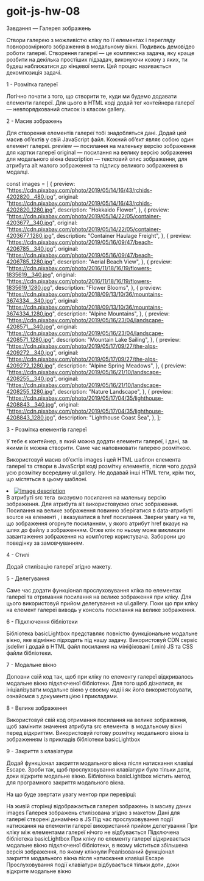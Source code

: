 # goit-js-hw-08

Завдання — Галерея зображень

Створи галерею з можливістю кліку по її елементах і перегляду повнорозмірного зображення в модальному вікні. Подивись демовідео роботи галереї.
Створення галереї — це комплексна задача, яку краще розбити на декілька простіших підзадач, виконуючи кожну з яких, ти будеш наближатися до кінцевої мети. Цей процес називається декомпозиція задачі.

1 - Розмітка галереї

Логічно почати з того, що створити те, куди ми будемо додавати елементи галереї. Для цього в HTML коді додай тег контейнера галереї — невпорядкований список із класом gallery.

<ul class="gallery"></ul>

2 - Масив зображень

Для створення елементів галереї тобі знадобляться дані. Додай цей масив об’єктів у свій JavaScript файл. Кожний об’єкт являє собою один елемент галереї.
preview — посилання на маленьку версію зображення для картки галереї
original — посилання на велику версію зображення для модального вікна
description — текстовий опис зображення, для атрибута alt малого зображення та підпису великого зображення в модалці.

const images = [
  {
    preview:
      "https://cdn.pixabay.com/photo/2019/05/14/16/43/rchids-4202820__480.jpg",
    original:
      "https://cdn.pixabay.com/photo/2019/05/14/16/43/rchids-4202820_1280.jpg",
    description: "Hokkaido Flower",
  },
  {
    preview:
      "https://cdn.pixabay.com/photo/2019/05/14/22/05/container-4203677__340.jpg",
    original:
      "https://cdn.pixabay.com/photo/2019/05/14/22/05/container-4203677_1280.jpg",
    description: "Container Haulage Freight",
  },
  {
    preview:
      "https://cdn.pixabay.com/photo/2019/05/16/09/47/beach-4206785__340.jpg",
    original:
      "https://cdn.pixabay.com/photo/2019/05/16/09/47/beach-4206785_1280.jpg",
    description: "Aerial Beach View",
  },
  {
    preview:
      "https://cdn.pixabay.com/photo/2016/11/18/16/19/flowers-1835619__340.jpg",
    original:
      "https://cdn.pixabay.com/photo/2016/11/18/16/19/flowers-1835619_1280.jpg",
    description: "Flower Blooms",
  },
  {
    preview:
      "https://cdn.pixabay.com/photo/2018/09/13/10/36/mountains-3674334__340.jpg",
    original:
      "https://cdn.pixabay.com/photo/2018/09/13/10/36/mountains-3674334_1280.jpg",
    description: "Alpine Mountains",
  },
  {
    preview:
      "https://cdn.pixabay.com/photo/2019/05/16/23/04/landscape-4208571__340.jpg",
    original:
      "https://cdn.pixabay.com/photo/2019/05/16/23/04/landscape-4208571_1280.jpg",
    description: "Mountain Lake Sailing",
  },
  {
    preview:
      "https://cdn.pixabay.com/photo/2019/05/17/09/27/the-alps-4209272__340.jpg",
    original:
      "https://cdn.pixabay.com/photo/2019/05/17/09/27/the-alps-4209272_1280.jpg",
    description: "Alpine Spring Meadows",
  },
  {
    preview:
      "https://cdn.pixabay.com/photo/2019/05/16/21/10/landscape-4208255__340.jpg",
    original:
      "https://cdn.pixabay.com/photo/2019/05/16/21/10/landscape-4208255_1280.jpg",
    description: "Nature Landscape",
  },
  {
    preview:
      "https://cdn.pixabay.com/photo/2019/05/17/04/35/lighthouse-4208843__340.jpg",
    original:
      "https://cdn.pixabay.com/photo/2019/05/17/04/35/lighthouse-4208843_1280.jpg",
    description: "Lighthouse Coast Sea",
  },
];

3 - Розмітка елементів галереї

У тебе є контейнер, в який можна додати елементи галереї, і дані, за якими їх можна створити. Саме час наповнювати галерею розміткою.

Використовуй масив об’єктів images і цей HTML шаблон елемента галереї та створи в JavaScript коді розмітку елементів, після чого додай усю розмітку всередину ul.gallery. Не додавай інші HTML теги, крім тих, що містяться в цьому шаблоні.
<li class="gallery-item">
  <a class="gallery-link" href="large-image.jpg">
    <img
      class="gallery-image"
      src="small-image.jpg"
      data-source="large-image.jpg"
      alt="Image description"
    />
  </a>
</li>
В атрибуті src тега <img> вказуємо посилання на маленьку версію зображення.
Для атрибута alt використовуємо опис зображення.
Посилання на велике зображення повинно зберігатися в data-атрибуті source на елементі <img>, і вказуватися в href посилання.
Зверни увагу на те, що зображення огорнуте посиланням, у якого атрибут href вказує на шлях до файлу з зображенням. Отже клік по ньому може викликати завантаження зображення на комп’ютер користувача. Заборони цю поведінку за замовчуванням.

4 - Стилі

Додай стилізацію галереї згідно макету.

5 - Делегування

Саме час додати функціонал прослуховування кліка по елементах галереї та отримання посилання на велике зображення при кліку. Для цього використовуй прийом делегування на ul.gallery. Поки що при кліку на елемент галереї виводь у консоль посилання на велике зображення.

6 - Підключення бібліотеки

Бібліотека basicLightbox представляє повністю функціональне модальне вікно, яке відмінно підходить під нашу задачу. Використовуй CDN сервіс jsdelivr і додай в HTML файл посилання на мініфіковані (.min) JS та CSS файли бібліотеки.

7 - Модальне вікно

Доповни свій код так, щоб при кліку по елементу галереї відкривалось модальне вікно підключеної бібліотеки. Для того щоб дізнатися, як ініціалізувати модальне вікно у своєму коді і як його використовувати, ознайомся з документацією і прикладами.

8 - Велике зображення

Використовуй свій код отримання посилання на велике зображення, щоб замінити значення атрибута src елемента <img> в модальному вікні перед відкриттям. Використовуй готову розмітку модального вікна із зображенням із прикладів бібліотеки basicLightbox

9 - Закриття з клавіатури

Додай функціонал закриття модального вікна після натискання клавіші Escape. Зроби так, щоб прослуховування клавіатури було тільки доти, доки відкрите модальне вікно. Бібліотека basicLightbox містить метод для програмного закриття модального вікна.

На що буде звертати увагу ментор при перевірці:

На живій сторінці відображається галерея зображень із масиву даних images
Галерея зображень стилізована згідно з макетом
Дані для галереї створені динамічно в JS
Під час прослуховування події натискання на елементи галереї використаний прийом делегування
При кліку між елементами галереї нічого не відбувається
Підключена бібліотека basicLightbox
При кліку по елементу галереї відкривається модальне вікно підключеної бібліотеки, в якому міститься збільшена версія зображення, по якому клікнули
Реалізований функціонал закриття модального вікна після натискання клавіші Escape
Прослуховування події клавіатури відбувається тільки доти, доки відкрите модальне вікно
